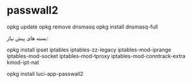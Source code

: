# passwall2



opkg update
opkg remove dnsmasq
opkg install dnsmasq-full


بسته های پیش نیاز:

opkg install ipset iptables iptables-zz-legacy iptables-mod-iprange iptables-mod-socket iptables-mod-tproxy iptables-mod-conntrack-extra kmod-ipt-nat

opkg install luci-app-passwall2
